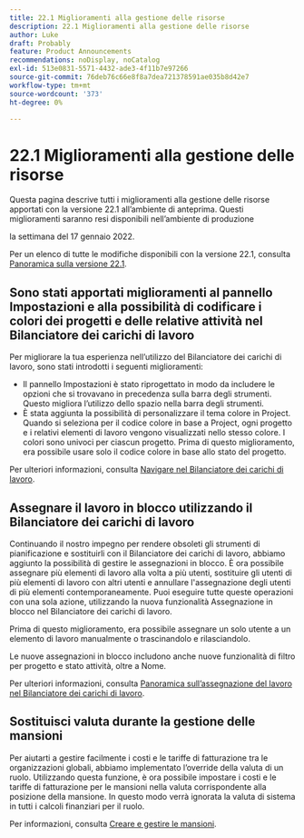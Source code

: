 ```yaml
---
title: 22.1 Miglioramenti alla gestione delle risorse
description: 22.1 Miglioramenti alla gestione delle risorse
author: Luke
draft: Probably
feature: Product Announcements
recommendations: noDisplay, noCatalog
exl-id: 513e0831-5571-4432-ade3-4f11b7e97266
source-git-commit: 76deb76c66e8f8a7dea721378591ae035b8d42e7
workflow-type: tm+mt
source-wordcount: '373'
ht-degree: 0%

---
```


# 22.1 Miglioramenti alla gestione delle risorse

Questa pagina descrive tutti i miglioramenti alla gestione delle risorse apportati con la versione 22.1 all’ambiente di anteprima. Questi miglioramenti saranno resi disponibili nell’ambiente di produzione

<!--
<MadCap:conditionalText data-mc-conditions="QuicksilverOrClassic.Draft mode">
in January 2022
</MadCap:conditionalText>
-->

la settimana del 17 gennaio 2022.

Per un elenco di tutte le modifiche disponibili con la versione 22.1, consulta [Panoramica sulla versione 22.1](../../../product-announcements/product-releases/22.1-release-activity/22-1-release-overview.md).

## Sono stati apportati miglioramenti al pannello Impostazioni e alla possibilità di codificare i colori dei progetti e delle relative attività nel Bilanciatore dei carichi di lavoro

Per migliorare la tua esperienza nell’utilizzo del Bilanciatore dei carichi di lavoro, sono stati introdotti i seguenti miglioramenti:

* Il pannello Impostazioni è stato riprogettato in modo da includere le opzioni che si trovavano in precedenza sulla barra degli strumenti. Questo migliora l’utilizzo dello spazio nella barra degli strumenti.
* È stata aggiunta la possibilità di personalizzare il tema colore in Project. Quando si seleziona per il codice colore in base a Project, ogni progetto e i relativi elementi di lavoro vengono visualizzati nello stesso colore. I colori sono univoci per ciascun progetto. Prima di questo miglioramento, era possibile usare solo il codice colore in base allo stato del progetto.

Per ulteriori informazioni, consulta [Navigare nel Bilanciatore dei carichi di lavoro](../../../resource-mgmt/workload-balancer/navigate-the-workload-balancer.md).

## Assegnare il lavoro in blocco utilizzando il Bilanciatore dei carichi di lavoro

Continuando il nostro impegno per rendere obsoleti gli strumenti di pianificazione e sostituirli con il Bilanciatore dei carichi di lavoro, abbiamo aggiunto la possibilità di gestire le assegnazioni in blocco. È ora possibile assegnare più elementi di lavoro alla volta a più utenti, sostituire gli utenti di più elementi di lavoro con altri utenti e annullare l&#39;assegnazione degli utenti di più elementi contemporaneamente. Puoi eseguire tutte queste operazioni con una sola azione, utilizzando la nuova funzionalità Assegnazione in blocco nel Bilanciatore dei carichi di lavoro.

Prima di questo miglioramento, era possibile assegnare un solo utente a un elemento di lavoro manualmente o trascinandolo e rilasciandolo.

Le nuove assegnazioni in blocco includono anche nuove funzionalità di filtro per progetto e stato attività, oltre a Nome.

Per ulteriori informazioni, consulta [Panoramica sull’assegnazione del lavoro nel Bilanciatore dei carichi di lavoro](../../../resource-mgmt/workload-balancer/assign-work-in-workload-balancer.md).

## Sostituisci valuta durante la gestione delle mansioni

Per aiutarti a gestire facilmente i costi e le tariffe di fatturazione tra le organizzazioni globali, abbiamo implementato l’override della valuta di un ruolo. Utilizzando questa funzione, è ora possibile impostare i costi e le tariffe di fatturazione per le mansioni nella valuta corrispondente alla posizione della mansione. In questo modo verrà ignorata la valuta di sistema in tutti i calcoli finanziari per il ruolo.

Per informazioni, consulta [Creare e gestire le mansioni](../../../administration-and-setup/set-up-workfront/organizational-setup/create-manage-job-roles.md).

